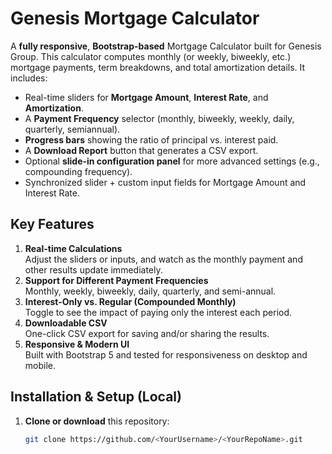 # Genesis Mortgage Calculator

A **fully responsive**, **Bootstrap-based** Mortgage Calculator built for Genesis Group. This calculator computes monthly (or weekly, biweekly, etc.) mortgage payments, term breakdowns, and total amortization details. It includes:

- Real-time sliders for **Mortgage Amount**, **Interest Rate**, and **Amortization**.
- A **Payment Frequency** selector (monthly, biweekly, weekly, daily, quarterly, semiannual).
- **Progress bars** showing the ratio of principal vs. interest paid.
- A **Download Report** button that generates a CSV export.
- Optional **slide-in configuration panel** for more advanced settings (e.g., compounding frequency).
- Synchronized slider + custom input fields for Mortgage Amount and Interest Rate.

## **Key Features**

1. **Real-time Calculations**  
   Adjust the sliders or inputs, and watch as the monthly payment and other results update immediately.
2. **Support for Different Payment Frequencies**  
   Monthly, weekly, biweekly, daily, quarterly, and semi-annual.
3. **Interest-Only vs. Regular (Compounded Monthly)**  
   Toggle to see the impact of paying only the interest each period.
4. **Downloadable CSV**  
   One-click CSV export for saving and/or sharing the results.
5. **Responsive & Modern UI**  
   Built with Bootstrap 5 and tested for responsiveness on desktop and mobile.

## **Installation & Setup (Local)**

1. **Clone or download** this repository:
   ```bash
   git clone https://github.com/<YourUsername>/<YourRepoName>.git
